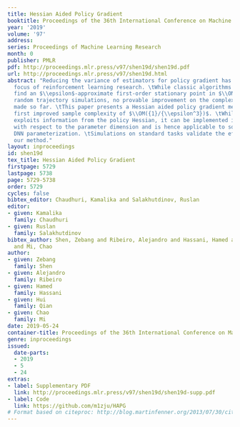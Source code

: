 ```yaml
---
title: Hessian Aided Policy Gradient
booktitle: Proceedings of the 36th International Conference on Machine Learning
year: '2019'
volume: '97'
address: 
series: Proceedings of Machine Learning Research
month: 0
publisher: PMLR
pdf: http://proceedings.mlr.press/v97/shen19d/shen19d.pdf
url: http://proceedings.mlr.press/v97/shen19d.html
abstract: "Reducing the variance of estimators for policy gradient has long been the
  focus of reinforcement learning research. \tWhile classic algorithms like REINFORCE
  find an $\\epsilon$-approximate first-order stationary point in $\\OM({1}/{\\epsilon^4})$
  random trajectory simulations, no provable improvement on the complexity has been
  made so far. \tThis paper presents a Hessian aided policy gradient method with the
  first improved sample complexity of $\\OM({1}/{\\epsilon^3})$. \tWhile our method
  exploits information from the policy Hessian, it can be implemented in linear time
  with respect to the parameter dimension and is hence applicable to sophisticated
  DNN parameterization. \tSimulations on standard tasks validate the efficiency of
  our method."
layout: inproceedings
id: shen19d
tex_title: Hessian Aided Policy Gradient
firstpage: 5729
lastpage: 5738
page: 5729-5738
order: 5729
cycles: false
bibtex_editor: Chaudhuri, Kamalika and Salakhutdinov, Ruslan
editor:
- given: Kamalika
  family: Chaudhuri
- given: Ruslan
  family: Salakhutdinov
bibtex_author: Shen, Zebang and Ribeiro, Alejandro and Hassani, Hamed and Qian, Hui
  and Mi, Chao
author:
- given: Zebang
  family: Shen
- given: Alejandro
  family: Ribeiro
- given: Hamed
  family: Hassani
- given: Hui
  family: Qian
- given: Chao
  family: Mi
date: 2019-05-24
container-title: Proceedings of the 36th International Conference on Machine Learning
genre: inproceedings
issued:
  date-parts:
  - 2019
  - 5
  - 24
extras:
- label: Supplementary PDF
  link: http://proceedings.mlr.press/v97/shen19d/shen19d-supp.pdf
- label: Code
  link: https://github.com/m1zju/HAPG
# Format based on citeproc: http://blog.martinfenner.org/2013/07/30/citeproc-yaml-for-bibliographies/
---
```

